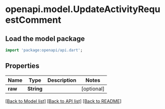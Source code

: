 # openapi.model.UpdateActivityRequestComment

## Load the model package
```dart
import 'package:openapi/api.dart';
```

## Properties
Name | Type | Description | Notes
------------ | ------------- | ------------- | -------------
**raw** | **String** |  | [optional] 

[[Back to Model list]](../README.md#documentation-for-models) [[Back to API list]](../README.md#documentation-for-api-endpoints) [[Back to README]](../README.md)


